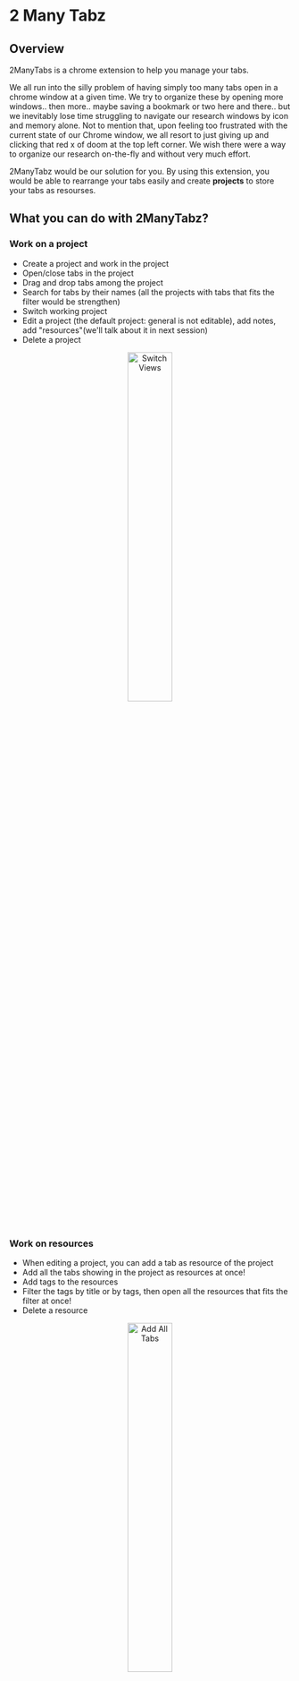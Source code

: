 # 2 Many Tabz

## Overview
2ManyTabs is a chrome extension to help you manage your tabs. 

We all run into the silly problem of having simply too many tabs open in a chrome window at a given time. We try to organize these by opening more windows.. then more.. maybe saving a bookmark or two here and there.. but we inevitably lose time struggling to navigate our research windows by icon and memory alone. Not to mention that, upon feeling too frustrated with the current state of our Chrome window, we all resort to just giving up and clicking that red x of doom at the top left corner. We wish there were a way to organize our research on-the-fly and without very much effort.

2ManyTabz would be our solution for you. By using this extension, you would be able to rearrange your tabs easily and create **projects** to store your tabs as resourses.

## What you can do with 2ManyTabz?

### Work on a project
- Create a project and work in the project
- Open/close tabs in the project
- Drag and drop tabs among the project
- Search for tabs by their names (all the projects with tabs that fits the filter would be strengthen)
- Switch working project
- Edit a project (the default project: general is not editable), add notes, add "resources"(we'll talk about it in next session)
- Delete a project

<p align="center">
  <img src="_static/switchViews.gif" alt = "Switch Views" width="40%">
</p>

### Work on resources
- When editing a project, you can add a tab as resource of the project
- Add all the tabs showing in the project as resources at once!
- Add tags to the resources
- Filter the tags by title or by tags, then open all the resources that fits the filter at once!
- Delete a resource

<p align="center">
  <img src="_static/addAllTabs.gif" alt = "Add All Tabs" width="40%">
</p>

### Synchronize your data to the cloud
- If the user is not signed in, all the data about the projects would be stored in local storage
- If the user has signed in, the data would be stored in the server's database
- If the user choose to synchronize the data, then at the begining the local data would be uploaded to the server for merging. After that, each operation would change both the local data and data in the remote database

<p align="center">
  <img src="_static/login_and_synchronize.gif" alt = "login and synchronize" width="40%">
</p>

## Try it by yourself
* You could simply go to this page:  
  [https://chrome.google.com/webstore/detail/2manytabz/lpddhdnkblogiooieonlanekgbkcmcoa](https://chrome.google.com/webstore/detail/2manytabz/lpddhdnkblogiooieonlanekgbkcmcoa)
  and click on "Add to Chrome"
* Turn on the extension by clicking the blue radio button at the bottom right corner of the extension box.

## Architecture

### Front-end
We use React for the UI, and use Redux to manage the data.

#### Popup page components

##### App
* Routing to 3 pages and modals
* A footer to control login status
 (Links to an external site.)TabManager:

##### TabView
* Filter tabs according to title
* Switch between grid view and list view
* Capture and show the screenshot for the grid view
* Click to go to a tab
* Click to close a tab
* Drag a tab to a project

##### PojectList
* Show project list (projectName + tabName + and n other tabs)
* Show projects with tabs that fulfill the filter as strong
* Switch active project (class : choosen)
* Close all the tabs in the project
* Create a new project (check if the name exists)
* (Links to an external site.)ProjectDetail:

##### ProjectEditor
* Edit the name and note of a project
* TabView:
* Basicly the same as tab manager (open/close), but can not drag a tab
* Add a tab to current project
* Delete project and go back to tab manager if succeed

##### ResourceView
* Add all opened tabs in the project to resource
* Filter: select box + input, filter by tab or title
* OpenAll: open all the tabs that fits the filter
* Open one tab: by clicking a resource
* Update the resource: when the title and icon of the resource * doesn't match the tab with same url
* Resource: Display the title and tags of a resource
* Click the down button to show detail of the resource and edit the tags
* Bluring event would upload the change of the tags
* Delete the resource

##### Modal
  Recently we have a synchronize modal (To switch the synchronize status), a dialog modal and an error modal  

#### Background page and store
* For the front end, data is stored in the background
* Popup page uses actions (redux for chrome would send them as messages) to change data in store 
* Several listeners are added to listen to tab update/ activate / remove events
* Since direct communication (through stringified js objects, could not convey functions) can not handle promises or handle error, we use aliases to conduct actions in background pages
* Data in store:
```js
const initialState = {
 tabs: {
    tabList: {},
    activeTab: -1,
    activeWindow: -1,
    movingTab: null,
  },
  projects: {
    projectList: loadProjectList(), // An array of projects
    currentProject: JSON.parse(Values.emptyProject), // { projectName: '', projectNote: '', resources: {} }
    activeProj: Values.defaultProject, // General
    synchronizing: 0,
  },
  preferences: loadPreferences(),
  // View: 0 -> ListView, 1 -> GridView
  // Synchronize: -1 -> unknown, 0 -> don't synchronize, 1 -> synchronize
  auth: {
    authenticated: false,
    userName: '',
  },
  error: {
    errorMsg: '',
  },
};
```
A listener is added to store. If the state of store has been changed, write the new preferences to local storage. If has been logged in and not using synchronize, would not update project info, otherwise write the new project list and new current project

#### Communicate with the backend

* Methods are defined in src/modules/ajax.js
* Methods are called from src/background/aliases4project
     
### Back-end
We use Express + MongoDB for the backend.

 * Tab Model
     * URL
     * Title
     * Icon Url
     * Tags 
     * Parent (project id)
 * Project/Folder Model
     * Name
     * Custom Notes
     * User (id of the user who created the project)
 * User model
     * Name
     * Email
     * Password

## Screenshots
![communication among 3 parts](images/communication_for_3_parts.png)
  
## Acknowledgments
### References
* [https://thoughtbot.com/blog/redux-for-chrome-extensions](https://thoughtbot.com/blog/redux-for-chrome-extensions)
* [https://blog.csdn.net/weixin_41646716/article/details/89375896](https://blog.csdn.net/weixin_41646716/article/details/89375896)
* [https://blog.logrocket.com/building-a-modal-module-for-react-with-react-router/](https://blog.logrocket.com/building-a-modal-module-for-react-with-react-router/)
* [https://stackoverflow.com/questions/20958078/resize-a-base-64-image-in-javascript-without-using-canvas](https://stackoverflow.com/questions/20958078/resize-a-base-64-image-in-javascript-without-using-canvas)
* [https://dev.to/tchan/web-automation-using-puppeteer-inside-a-chrome-extension-318o](https://dev.to/tchan/web-automation-using-puppeteer-inside-a-chrome-extension-318o)
* [http://jsfiddle.net/robhawkes/gHCJt/](http://jsfiddle.net/robhawkes/gHCJt/)
* [https://medium.com/@jrcreencia/persisting-redux-state-to-local-storage-f81eb0b90e7e](https://medium.com/@jrcreencia/persisting-redux-state-to-local-storage-f81eb0b90e7e)
